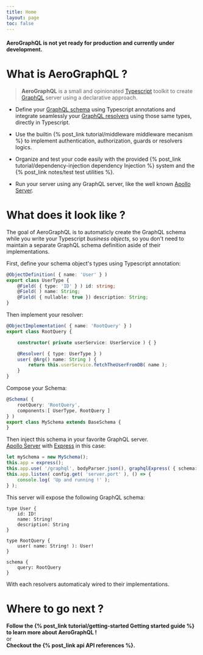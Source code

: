 ```yaml
---
title: Home
layout: page
toc: false
---
```


#### **AeroGraphQL is not yet ready for production and currently under development.**

# What is AeroGraphQL ?

> **AeroGraphQL** is a small and opinionated [Typescript](https://www.typescriptlang.org/index.html) toolkit to create [GraphQL](http://graphql.org/learn/) server using a declarative approach.


* Define your [GraphQL schema](http://graphql.org/learn/schema/) using Typescript annotations and integrate seamlessly your [GraphQL resolvers](http://graphql.org/learn/execution/) using those same types, directly in Typescript.

* Use the builtin {% post_link tutorial/middleware middleware mecanism %} to implement authentication, authorization, guards or resolvers logics.

* Organize and test your code easily with the provided {% post_link tutorial/dependency-injection dependency Injection %} system and the {% post_link notes/test test utilities %}.

* Run your server using any GraphQL server, like the well known [Apollo Server](https://www.apollographql.com/docs/apollo-server/).

# What does it look like ?

The goal of AeroGraphQL is to automaticly create the GraphQL schema while you write your Typescript *business objects*, so you don't need to maintain a separate GraphQL schema definition aside of their implementations.

First, define your schema object's types using Typescript annotation:

```typescript
@ObjectDefinition( { name: 'User' } )
export class UserType {
    @Field( { type: 'ID' } ) id: string;
    @Field( ) name: String;
    @Field( { nullable: true }) description: String;
}
```

Then implement your resolver:

```typescript
@ObjectImplementation( { name: 'RootQuery' } )
export class RootQuery {

    constructor( private userService: UserService ) { }

    @Resolver( { type: UserType } )
    user( @Arg() name: String ) {
        return this.userService.fetchTheUserFromDB( name );
    }
}
```

Compose your Schema:

```typescript
@Schema( {
    rootQuery: 'RootQuery',
    components:[ UserType, RootQuery ]
} )
export class MySchema extends BaseSchema {
}

```

Then inject this schema in your favorite GraphQL server.  
[Apollo Server](https://www.apollographql.com/docs/apollo-server/) with [Express](http://expressjs.com/fr/) in this case:

```typescript
let mySchema = new MySchema();
this.app = express();
this.app.use( '/graphql', bodyParser.json(), graphqlExpress( { schema: mySchema.graphQLSchema } );
this.app.listen( config.get( 'server.port' ), () => {
    console.log( 'Up and running !' );
} );

```

This server will expose the following GraphQL schema:

```
type User {
    id: ID!
    name: String!
    description: String
}

type RootQuery {
    user( name: String! ): User!
}

schema {
    query: RootQuery
}
```
With each resolvers automaticaly wired to their implementations.

# Where to go next ?

**Follow the {% post_link tutorial/getting-started Getting started guide %} to learn more about AeroGraphQL !**  
or  
**Checkout the {% post_link api API references %}.**
